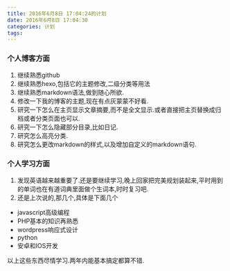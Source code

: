 ```yaml
---
title: 2016年6月8日 17:04:24的计划
date: 2016年6月8日 17:04:30
categories: 计划
tags:
---
```


### 个人博客方面

1. 继续熟悉github
2. 继续熟悉hexo,包括它的主题修改,二级分类等用法
3. 继续熟悉markdown语法,做到随心所欲.
4. 修改一下我的博客的主题,现在有点灰蒙蒙不好看.
5. 研究一下怎么在主页显示文章摘要,而不是全文显示.或者直接把主页替换成归档或者分类页面也可以.
6. 研究一下怎么隐藏部分目录,比如日记.
7. 研究怎么高亮分类.
8. 研究怎么更改markdown的样式,以及增加自定义的markdown语句.

### 个人学习方面

1. 发现英语越来越重要了.还是要继续学习,晚上回家把完美规划装起来,平时用到的单词也在有道词典里面做个生词本,时时复习吧.
2. 还是上次说的,那几个,具体是下面几个
-   javascript高级编程
-   PHP基本的知识再熟悉
-   wordpress响应式设计
-   python
-   安卓和IOS开发

以上这些东西尽情学习.两年内能基本搞定都算不错.
